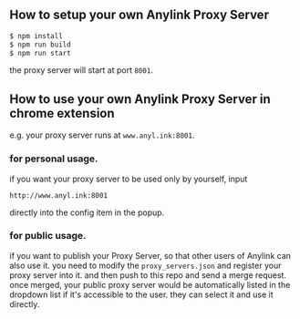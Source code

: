 ## How to setup your own Anylink Proxy Server
``` sh
$ npm install
$ npm run build
$ npm run start
```

the proxy server will start at port `8001`.

## How to use your own Anylink Proxy Server in chrome extension

e.g. your proxy server runs at `www.anyl.ink:8001`.

### for personal usage.
if you want your proxy server to be used only by yourself, input
```
http://www.anyl.ink:8001
```
directly into the config item in the popup.

### for public usage.
if you want to publish your Proxy Server, so that other users of Anylink can also use it.
you need to modify the `proxy_servers.json` and register your proxy server into it.
and then push to this repo and send a merge request.
once merged, your public proxy server would be automatically listed in the dropdown list if it's accessible to the user.
they can select it and use it directly.
